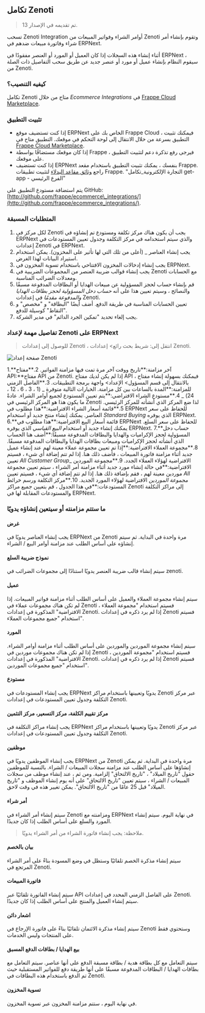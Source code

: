 ## تكامل Zenoti

> تم تقديمه في الإصدار 13.

تسحب Zenoti Integration أوامر الشراء وفواتير المبيعات من Zenoti وتقوم بإنشاء أمر شراء وفاتورة مبيعات ضدهم في ERPNext.

أثناء إنشاء هذه السجلات إذا كان العميل أو المورد أو العنصر مفقودًا في ERPNext ، سيقوم النظام بإنشاء عميل أو مورد أو عنصر جديد عن طريق سحب التفاصيل ذات الصلة من Zenoti.

### كيفيه التنصيب؟

تكامل Zenoti متاح من خلال _Ecommerce Integrations_ في [Frappe Cloud Marketplace](https://frappecloud.com/marketplace/apps/ecommerce_integrations).

### تثبيت التطبيق

* إذا كنت تستضيف موقع ERPNext الخاص بك على Frappe Cloud ، فيمكنك تثبيت التطبيق بسرعة من خلال الانتقال إلى لوحة التحكم في موقعك. التطبيق متاح في [Frappe Cloud Marketplace](https://frappecloud.com/marketplace/apps/ecommerce_integrations).
* إذا كان موقعك مستضافًا بواسطة Frappe ، فيرجى رفع تذكرة دعم لتثبيت التطبيق على موقعك.
* إذا كنت تستضيف ERPNext بنفسك ، يمكنك تثبيت التطبيق باستخدام مقعد Frappe. راجع [وثائق مقاعد البدلاء](https://frappeframework.com/docs/user/en/bench/frappe-commands#app-installation) لتثبيت تطبيقات Frappe. "التجارة الإلكترونية_تكامل get-app - الفرع الرئيسي"

يتم استضافة مستودع التطبيق على GitHub: [http://github.com/frappe/ecommerce\_integrations/](http://github.com/frappe/ecommerce_integrations/).

### المتطلبات المسبقة

1. لكل مركز في Zenoti يجب أن يكون هناك مركز تكلفة ومستودع تم إنشاؤه في ERPNext والذي سيتم استخدامه في مركز التكلفة وجدول تعيين المستودعات في إعدادات Zenoti في ERPNext.
2. يجب إنشاء العناصر _ (أعلى من تلك التي لها تأثير على المخزون). يمكن استخدام استيراد البيانات لهذا الغرض.
3. يجب إنشاء إدخالات المخزون الافتتاحي باستخدام تسوية المخزون في ERPNext.
4. يجب إنشاء قوالب ضريبة العنصر من المجموعات الضريبية في Zenoti مع الحسابات ومعدلات الضرائب المناسبة.
5. قم بإنشاء حساب لحجز المسؤولية عن مبيعات الهدايا أو البطاقات المدفوعة مسبقًا والنصائح ، وسيتم تعيين هذا على أنه _حساب دخل المسؤولية لحجز بطاقات الهدايا والمدفوعة مقدمًا_ في إعدادات Zenoti.
6. تعيين الحسابات المناسبة في طريقة الدفع. أضف أيضًا "البطاقة" و "مخصص" و "النقاط" كوسيلة للدفع.
7. يجب إلغاء تحديد "تمكين الجرد الدائم" في مدير الشركة.

### تفاصيل مهمة لإعداد Zenoti على ERPNext

> للوصول إلى إعدادات Zenoti ، انتقل إلى: شريط بحث رائع> إعدادات Zenoti.

![صفحة إعداد Zenoti](https://docs.erpnext.com/files/Zenoti٪20Settings٪20Screen.png)

1.**آخر مزامنة:**تاريخ ووقت آخر مرة تمت فيها مزامنة الفواتير.
2.**مفتاح API:**مفتاح API من Zenoti. إذا لم يكن لديك مفتاح API ، فيمكنك بسهولة إنشاء مفتاح بالانتقال إلى قسم المسؤول> الإعداد> واجهة برمجة التطبيقات.
3.**الفاصل الزمني للمزامنة:**المدة بالساعات بين كل مزامنة. الخيارات التالية متوفرة _ (1 ، 3 ، 6 ، 12 ، 24) _
4.**مستودع الشراء الافتراضي:**يتم تعيين المستودع لجميع أوامر الشراء. عادةً ما يكون هذا هو المركز الرئيسي في Zenoti لذا ضع المركز الذي أنشأته للمركز الرئيسي.
5.**قائمة أسعار الشراء الافتراضية:**هذا مطلوب في ERPNext للحفاظ على سعر العناصر. يمكنك إنشاء منتج جديد أو استخدام _Standard Buying_ الذي يوفره ERPNext.
6.**قائمة أسعار البيع الافتراضية:**هذا مطلوب في ERPNext للحفاظ على سعر السلع. يمكنك إنشاء جديد أو استخدام _البيع القياسي_ الذي يوفره ERPNext.
7.**حساب دخل المسؤولية لحجز الإكراميات والهدايا والبطاقات المدفوعة مسبقًا:**أضف هنا الحساب الذي أنشأته لحجز الإكراميات ومبيعات بطاقات الهدايا والبطاقات المدفوعة مسبقًا.
8.**مجموعة العملاء الافتراضية:**إذا تم تعيين مجموعة عملاء معينة لهم عند إنشاء عميل جديد أثناء مزامنة فاتورة المبيعات ، فأضف ذلك هنا. إذا لم تتم إضافة أي شيء ، فسيتم تعيين _All Customer Group__ الافتراضية لهؤلاء العملاء الجدد.
9.**مجموعة الموردين الافتراضية:**في حالة إنشاء مورد جديد أثناء مزامنة أمر الشراء ، سيتم تعيين مجموعة موردين معينة لهم ، فقم بإضافة ذلك هنا. إذا لم تتم إضافة أي شيء ، فسيتم تعيين _All مجموعة الموردين_ الافتراضية لهؤلاء المورد الجديد.
10.**مركز التكلفة ورسم خرائط المستودعات:**في هذا الجدول ، قم بتعيين جميع مراكز Zenoti إلى مراكز التكلفة والمستودعات المقابلة لها في ERPNext.

### ما ستتم مزامنته أو سيتعين إنشاؤه يدويًا

#### غرض

يجب إنشاء العناصر يدويًا في ERPNext من Zenoti مرة واحدة في البداية. ثم سيتم إنشاؤه على أساس الطلب عند مزامنة أوامر البيع / الشراء.

#### نموذج ضريبة السلع

سيتم إنشاء قالب ضريبة العنصر يدويًا استنادًا إلى مجموعات الضرائب في zenoti.

#### عميل

سيتم إنشاء مجموعة العملاء والعميل على أساس الطلب أثناء مزامنة فواتير المبيعات. إذا لم تكن هناك مجموعات عملاء في Zenoti ، فسيتم استخدام "مجموعة العملاء الافتراضية" المذكورة في إعدادات Zenoti. إذا لم يرد ذكره في إعدادات Zenoti فسيتم استخدام "جميع مجموعات العملاء".

#### المورد

سيتم إنشاء مجموعة الموردين والموردين على أساس الطلب أثناء مزامنة أوامر الشراء. إذا لم تكن هناك مجموعات موردين في Zenoti ، فسيتم استخدام "مجموعة الموردين الافتراضية" المذكورة في إعدادات Zenoti. إذا لم يرد ذكره في إعدادات Zenoti فسيتم استخدام "جميع مجموعات الموردين".

#### مستودع

يجب إنشاء المستودعات في ERPNext يدويًا وتعيينها باستخدام مراكز Zenoti عبر مركز التكلفة وجدول تعيين المستودعات في إعدادات Zenoti.

#### مركز تقييم الكلفة، مركز التسعير، مركز التثمين

يجب إنشاء مراكز التكلفة في ERPNext يدويًا وتعيينها باستخدام مراكز Zenoti عبر مركز التكلفة وجدول تعيين المستودعات في إعدادات Zenoti.

#### موظفين

يجب إنشاء الموظفين يدويًا في ERPNext من Zenoti مرة واحدة في البداية. ثم يمكن إنشاؤها على أساس الطلب عند مزامنة سجلات المبيعات / الشراء. بالنسبة للموظفين حقول "تاريخ الميلاد" ، "تاريخ الالتحاق" إلزامية. ومن ثم ، عند إنشاء موظف من سجلات المبيعات / الشراء ، سيتم تعيين "تاريخ الالتحاق" على أنه يوم إنشاء الموظف و "تاريخ الميلاد" قبل 25 عامًا من "تاريخ الالتحاق". يمكن تغيير هذه في وقت لاحق.

#### أمر شراء

سيتم إنشاء أمر الشراء في Zenoti ومزامنته مع ERPNext في نهاية اليوم. سيتم إنشاء المورد والسلع على أساس الطلب إذا كان جديدًا.

> ملاحظة: يجب إنشاء فاتورة الشراء من أمر الشراء يدويًا.

#### بيان بالخصم

سيتم إنشاء مذكرة الخصم تلقائيًا وستظل في وضع المسودة بناءً على أمر الشراء المرتجع في Zenoti.

#### فاتورة المبيعات

سيتم إنشاء الفاتورة تلقائيًا عبر API على الفاصل الزمني المحدد في إعدادات Zenoti. سيتم إنشاء العميل والمنتج على أساس الطلب إذا كان جديدًا.

#### اشعار دائن

سيتم إنشاء مذكرة الائتمان تلقائيًا بناءً على فاتورة الإرجاع في Zenoti وستحتوي فقط على المنتجات وليس الخدمات.

#### بيع الهدايا / بطاقات الدفع المسبق

سيتم التعامل مع كل بطاقة هدية / بطاقة مسبقة الدفع على أنها عناصر. سيتم التعامل مع بطاقات الهدايا / البطاقات المدفوعة مسبقًا على أنها طريقة دفع للفواتير المستقبلية حيث تم الدفع باستخدام هذه البطاقات في Zenoti.

#### تسوية المخزون

في نهاية اليوم ، ستتم مزامنة المخزون عبر تسوية المخزون.